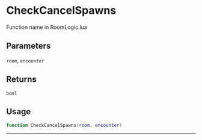 # CheckCancelSpawns
Function name in RoomLogic.lua
## Parameters
`room`, `encounter`
## Returns
`bool`
## Usage
```lua
function CheckCancelSpawns(room, encounter)
```
---
